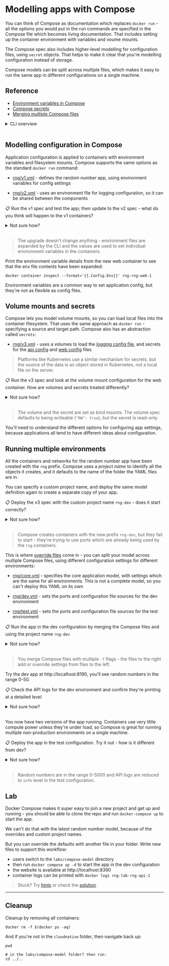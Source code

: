 # Modelling apps with Compose

You can think of Compose as documentation which replaces `docker run` - all the options you would put in the run commands are specified in the Compose file which becomes living documentation. That includes setting up the container environment with variables and voume mounts.

The Compose spec also includes higher-level modelling for configuration files, using `secret` objects. That helps to make it clear that you're modelling configuration instead of storage. 

Compose models can be split across multiple files, which makes it easy to run the same app in different configurations on a single machine.

## Reference

- [Environment variables in Compose](https://docs.docker.com/compose/environment-variables/)
- [Compose secrets](https://docs.docker.com/compose/compose-file/compose-file-v3/#secrets)
- [Merging multiple Compose files](https://docs.docker.com/compose/extends/)

<details>
  <summary>CLI overview</summary>

It's the same Docker Compose CLI:

```
docker compose --help
```

> The help text isn't super clear, but you can use the `-f` flag multiple times to build a model from several YAML files.

</details><br/>

## Modelling configuration in Compose

Application configuration is applied to containers with environment variables and filesystem mounts. Compose supports the same options as the standard `docker run` command:

- [rng/v1.yml](./rng/v1.yml) - defines the random number app, using environment variables for config settings

- [rng/v2.yml](./rng/v2.yml) - uses an environment file for logging configuration, so it can be shared between the components

📋 Run the v1 spec and test the app; then update to the v2 spec - what do you think will happen to the v1 containers?

<details>
  <summary>Not sure how?</summary>

```
# deploy v1
docker compose -f labs/compose-model/rng/v1.yml up -d

# try the app at http://localhost:8090

# deploy v2
docker compose -f labs/compose-model/rng/v2.yml up -d
```

</details><br/>

> The upgrade doesn't change anything - environment files are expanded by the CLI and the values are used to set individual environment variables in the containers.

Print the environment variable details from the new web container to see that the env file contents have been expanded:

```
docker container inspect --format='{{.Config.Env}}' rng-rng-web-1
```

Environment variables are a common way to set application config, but they're not as flexible as config files.

## Volume mounts and secrets

Compose lets you model volume mounts, so you can load local files into the container filesystem. That uses the same approach as `docker run` - specifying a source and target path. Compose also has an abstraction called `secrets`:

- [rng/v3.yml](./rng/v3.yml) - uses a volumes to load the [logging config file](./rng/config/dev/logging.json), and secrets for the [api config](./rng/config/dev/api/override.json) and [web config](./rng/config/dev/web/override.json) files

> Platforms like Kubernetes use a similar mechanism for secrets, but the source of the data is an object stored in Kubernetes, not a local file on the server.

📋 Run the v3 spec and look at the volume mount configuration for the web container. How are volumes and secrets treated differently?

<details>
  <summary>Not sure how?</summary>

```
# deploy v3
docker compose -f labs/compose-model/rng/v3.yml up -d

docker inspect rng-rng-web-1
```

</details><br/>

> The volume and the secret are set as bind mounts. The volume spec defaults to being writeable (`"RW": true`), but the secret is read-only.

You'll need to understand the different options for configuring app settings, because applications all tend to have different ideas about configuration.

## Running multiple environments

All the containers and networks for the random number app have been created with the `rng` prefix. Compose uses a _project name_ to identify all the objects it creates, and it defaults to the name of the folder the YAML files are in.

You can specify a custom project name, and deploy the same model definition again to create a separate copy of your app.

📋 Deploy the v3 spec with the custom project name `rng-dev` - does it start correctly?

<details>
  <summary>Not sure how?</summary>

```
# use the -p flag to set a project name:
docker compose  -p rng-dev -f labs/compose-model/rng/v3.yml up -d

# this will fail because ports cannot be used more than once
```

</details><br/>

> Compose creates containers with the new prefix `rng-dev`, but they fail to start - they're trying to use ports which are already being used by the `rng` containers.

This is where [override files](https://docs.docker.com/compose/extends/#multiple-compose-files) come in - you can split your model across multiple Compose files, using different configuration settings for different environments:

- [rng/core.yml](./rng/core.yml) - specifies the core application model, with settings which are the same for all environments. This is not a complete model, so you can't deploy this YAML on its own

- [rng/dev.yml](./rng/dev.yml) - sets the ports and configuration file sources for the dev environment

- [rng/test.yml](./rng/test.yml) - sets the ports and configuration file sources for the test environment

📋 Run the app in the dev configuration by merging the Compose files and using the project name `rng-dev`

<details>
  <summary>Not sure how?</summary>

```
# use -p to set a custom project name, and join files starting
# with the core spec and then adding the dev override:
docker compose -p rng-dev -f labs/compose-model/rng/core.yml -f labs/compose-model/rng/dev.yml up -d
```

</details><br/>

> You merge Compose files with multiple `-f` flags - the files to the right add or override settings from files to the left.

Try the dev app at http://localhost:8190, you'll see random numbers in the range 0-50. 

📋 Check the API logs for the dev environment and confirm they're printing at a detailed level

<details>
  <summary>Not sure how?</summary>

```
# the project name isn't enough for Compose to find the container:
docker compose -p rng-dev logs rng-api
```

</details><br/>

You now have two versions of the app running. Containers use very little compute power unless they're under load, so Compose is great for running multiple non-production environments on a single machine.

📋 Deploy the app in the test configuration. Try it out - how is it different from dev?

<details>
  <summary>Not sure how?</summary>

```
# make sure to use a new project name and the correct files:
docker compose -p rng-test -f labs/compose-model/rng/core.yml -f labs/compose-model/rng/test.yml up -d

# try the app at http://localhost:8290

# print the API logs:
docker compose -p rng-test logs rng-api
```

</details><br/>


> Random numbers are in the range 0-5000 and API logs are reduced to `info` level in the test configuration.

## Lab

Docker Compose makes it super easy to join a new project and get up and running - you should be able to clone the repo and run `docker-compose up` to start the app.

We can't do that with the latest random number model, because of the overrides and custom project names.

But you can override the defaults with another file in your folder. Write new files to support this workflow:

- users switch to the `labs/compose-model` directory
- then run `docker compose up -d` to start the app in the dev configuration
- the website is available at http://localhost:8390
- container logs can be printed with `docker logs rng-lab-rng-api-1`

> Stuck? Try [hints](hints.md) or check the [solution](solution.md).

___
## Cleanup

Cleanup by removing all containers:

```
docker rm -f $(docker ps -aq)
```

And if you're not in the `cloudnative` folder, then navigate back up:

```
pwd

# in the labs/compose-model folder? then run:
cd ../..
```

